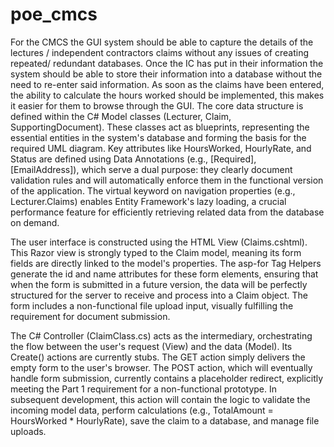 # poe_cmcs

For the CMCS the GUI system should be able to capture the details of the lectures / independent contractors claims without any issues of creating repeated/ redundant databases. Once the IC has put in their information the system should be able to store their information into a database without the need to re-enter said information. 
As soon as the claims have been entered, the ability to calculate the hours worked should be implemented, this makes it easier for them to browse through the GUI.
The core data structure is defined within the C# Model classes (Lecturer, Claim, SupportingDocument). These classes act as blueprints, representing the essential entities in the system's database and forming the basis for the required UML diagram. Key attributes like HoursWorked, HourlyRate, and Status are defined using Data Annotations (e.g., [Required], [EmailAddress]), which serve a dual purpose: they clearly document validation rules and will automatically enforce them in the functional version of the application. The virtual keyword on navigation properties (e.g., Lecturer.Claims) enables Entity Framework's lazy loading, a crucial performance feature for efficiently retrieving related data from the database on demand.

The user interface is constructed using the HTML View (Claims.cshtml). This Razor view is strongly typed to the Claim model, meaning its form fields are directly linked to the model's properties. The asp-for Tag Helpers generate the id and name attributes for these form elements, ensuring that when the form is submitted in a future version, the data will be perfectly structured for the server to receive and process into a Claim object. The form includes a non-functional file upload input, visually fulfilling the requirement for document submission.

The C# Controller (ClaimClass.cs) acts as the intermediary, orchestrating the flow between the user's request (View) and the data (Model). Its Create() actions are currently stubs. The GET action simply delivers the empty form to the user's browser. The POST action, which will eventually handle form submission, currently contains a placeholder redirect, explicitly meeting the Part 1 requirement for a non-functional prototype. In subsequent development, this action will contain the logic to validate the incoming model data, perform calculations (e.g., TotalAmount = HoursWorked * HourlyRate), save the claim to a database, and manage file uploads.
